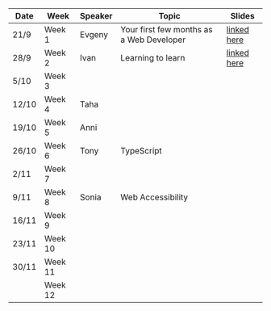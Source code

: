 | Date |   Week  | Speaker |  Topic                                   | Slides  |
|------|---------|---------|------------------------------------------|---------|
| 21/9 |  Week 1 |  Evgeny | Your first few months as a Web Developer | [linked here](https://www.canva.com/design/DAE28XUuJIY/pd8PovYjv-M9vbsyENKwYg/view?utm_content=DAE28XUuJIY&utm_campaign=designshare&utm_medium=link2&utm_source=sharebutton)        |
| 28/9 |  Week 2 |  Ivan   | Learning to learn                        | [linked here](https://learning-how-to-learn.vercel.app/#0)        |
| 5/10 |  Week 3 |         |                                          |         | 
|12/10 |  Week 4 | Taha    |                                          |         |
|19/10 |  Week 5 | Anni    |                                          |         |
|26/10 |  Week 6 | Tony    | TypeScript                               |         |
| 2/11 |  Week 7 |         |                                          |         |
| 9/11 |  Week 8 | Sonia   | Web Accessibility                        |         |
| 16/11|  Week 9 |         |                                          |         |
| 23/11| Week 10 |         |                                          |         |
| 30/11| Week 11 |         |                                          |         |
|    | Week 12 |         |                                          |         |
